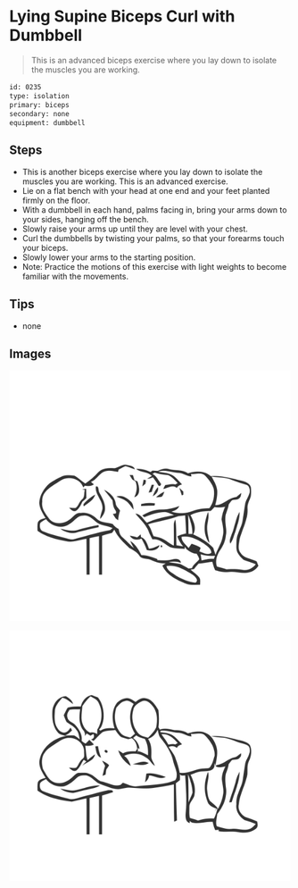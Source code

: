 # Lying Supine Biceps Curl with Dumbbell
> This is an advanced biceps exercise where you lay down to isolate the muscles you are working.

``` 
id: 0235 
type: isolation 
primary: biceps 
secondary: none 
equipment: dumbbell 
``` 

## Steps

 - This is another biceps exercise where you lay down to isolate the muscles you are working. This is an advanced exercise.
 - Lie on a flat bench with your head at one end and your feet planted firmly on the floor.
 - With a dumbbell in each hand, palms facing in, bring your arms down to your sides, hanging off the bench.
 - Slowly raise your arms up until they are level with your chest.
 - Curl the dumbbells by twisting your palms, so that your forearms touch your biceps.
 - Slowly lower your arms to the starting position.
 - Note: Practice the motions of this exercise with light weights to become familiar with the movements.

## Tips

 - none

## Images

![](../svg/0235-relaxation.svg)

![](../svg/0235-tension.svg)
